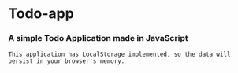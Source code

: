 # Todo-app

### A simple Todo Application made in JavaScript ###

```
This application has LocalStorage implemented, so the data will persist in your browser's memory.
``` 
